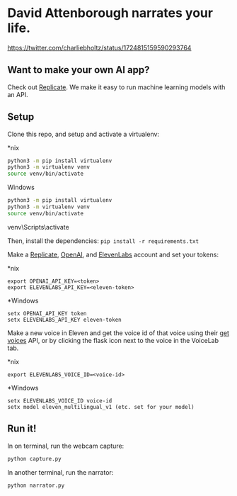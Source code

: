 # David Attenborough narrates your life. 

https://twitter.com/charliebholtz/status/1724815159590293764

## Want to make your own AI app?
Check out [Replicate](https://replicate.com). We make it easy to run machine learning models with an API.

## Setup

Clone this repo, and setup and activate a virtualenv:

*nix
```bash
python3 -m pip install virtualenv
python3 -m virtualenv venv
source venv/bin/activate
```
Windows
```bash
python3 -m pip install virtualenv
python3 -m virtualenv venv
source venv/bin/activate
```
venv\Scripts\activate   



Then, install the dependencies:
`pip install -r requirements.txt`

Make a [Replicate](https://replicate.com), [OpenAI](https://beta.openai.com/), and [ElevenLabs](https://elevenlabs.io) account and set your tokens:

*nix
```
export OPENAI_API_KEY=<token>
export ELEVENLABS_API_KEY=<eleven-token>
```

*Windows
```
setx OPENAI_API_KEY token
setx ELEVENLABS_API_KEY eleven-token
```

Make a new voice in Eleven and get the voice id of that voice using their [get voices](https://elevenlabs.io/docs/api-reference/voices) API, or by clicking the flask icon next to the voice in the VoiceLab tab.

*nix
```
export ELEVENLABS_VOICE_ID=<voice-id>
```
*Windows
```
setx ELEVENLABS_VOICE_ID voice-id
setx model eleven_multilingual_v1 (etc. set for your model)
```
## Run it!

In on terminal, run the webcam capture:
```bash
python capture.py
```
In another terminal, run the narrator:

```bash
python narrator.py
```

